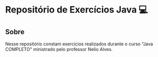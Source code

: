 # Repositório de Exercícios Java 💻

## Sobre
Nesse repositório constam exercícios realizados durante o curso "Java COMPLETO" ministrado pelo professor Nelio Alves.
